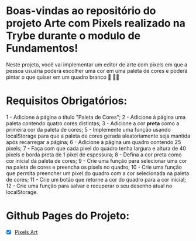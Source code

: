 # Boas-vindas ao repositório do projeto Arte com Pixels realizado na Trybe durante o modulo de Fundamentos!

Neste projeto, você vai implementar um editor de arte com pixels em que a pessoa usuária poderá escolher uma cor em uma paleta de cores e poderá pintar o que quiser em um quadro branco 🎨 🧑‍🎨

# Requisitos Obrigatórios:

1 - Adicione à página o título "Paleta de Cores";
2 - Adicione à página uma paleta contendo quatro cores distintas;
3 - Adicione a cor **preta** como a primeira cor da paleta de cores;
5 - Implemente uma função usando localStorage para que a paleta de cores gerada aleatoriamente seja mantida após recarregar a página;
6 - Adicione à página um quadro contendo 25 pixels;
7 - Faça com que cada pixel do quadro tenha largura e altura de 40 pixels e borda preta de 1 pixel de espessura;
8 - Defina a cor preta como cor inicial da paleta de cores;
9 - Crie uma função para selecionar uma cor na paleta de cores e preencha os pixels no quadro;
10 - Crie uma função que permita preencher um pixel do quadro com a cor selecionada na paleta de cores;
11 - Crie um botão que retorne a cor do quadro para a cor inicial;
12 - Crie uma função para salvar e recuperar o seu desenho atual no localStorage.

# Github Pages do Projeto:

 - [x] <a href="https://natalia-brs.github.io/projeto-pixels-art/" target="_blank">Pixels Art</a> 
